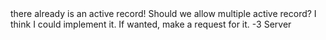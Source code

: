 <function name="RECORD_ACTIVE" parent="sourcetv" type="libraryfield">
	<description>
		there already is an active record!
		<note>
			Should we allow multiple active record? I think I could implement it. If wanted, make a request for it.
		</note>
	</description>
	<value>-3</value>
	<realm>Server</realm>
</function>